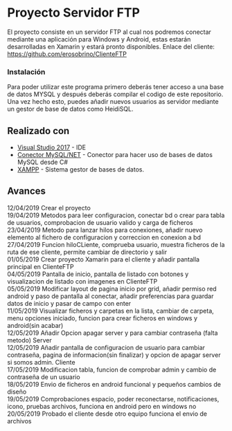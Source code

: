 # Proyecto Servidor FTP
El proyecto consiste en un servidor FTP al cual nos podremos conectar mediante una aplicación para Windows y Android, estas estarán desarrolladas en Xamarin y estará pronto disponibles.
Enlace del cliente: https://github.com/erosobrino/ClienteFTP


### Instalación 

Para poder utilizar este programa primero deberás tener acceso a una base de datos MYSQL y después deberás compilar el codigo de este repositorio.
Una vez hecho esto, puedes añadir nuevos usuarios as servidor mediante un gestor de base de datos como HeidiSQL.


## Realizado con 

* [Visual Studio 2017](https://visualstudio.microsoft.com/es/downloads/) - IDE
* [Conector MySQL/NET](https://dev.mysql.com/downloads/connector/net/) - Conector para hacer uso de bases de datos MySQL desde C#
* [XAMPP](https://www.apachefriends.org/es/index.html) - Sistema gestor de bases de datos.


## Avances

12/04/2019 Crear el proyecto<br>
19/04/2019 Metodos para leer configuracion, conectar bd o crear para tabla de usuarios, comprobacion de usuario valido y carga de ficheros<br>
23/04/2019 Metodo para lanzar hilos para conexiones, añadir nuevo elemento al fichero de configuracion y correccion en conexion a bd<br>
27/04/2019 Funcion hiloCLiente, comprueba usuario, muestra ficheros de la ruta de ese cliente, permite cambiar de directorio y salir<br>
01/05/2019 Crear proyecto Xamarin para el cliente y añadir pantalla principal en ClienteFTP<br>
04/05/2019 Pantalla de inicio, pantalla de listado con botones y visualizacion de listado con imagenes en ClienteFTP<br>
05/05/2019 Modificar layout de pagina inicio por grid, añadir permiso red android y paso de pantalla al conectar, añadir preferencias para guardar datos de inicio y pasar de campo con enter<br>
11/05/2019 Visualizar ficheros y carpetas en la lista, cambiar de carpeta, menu opciones iniciado, funcion para crear ficheros en windows y android(sin acabar) <br>
12/05/2019 Añadir Opcion apagar server y para cambiar contraseña (falta metodo) Server<br>
12/05/2019 Añadir pantalla de configuracion de usuario para cambiar contraseña, pagina de informacion(sin finalizar) y opcion de apagar server si somos admin. Cliente<br>
17/05/2019 Modificacion tabla, funcion de comprobar admin y cambio de contraseña de un usuario<br>
18/05/2019 Envio de ficheros en android funcional y pequeños cambios de diseño<br>
19/05/2019 Comprobaciones espacio, poder reconectarse, notificaciones, icono, pruebas archivos, funciona en android pero en windows no<br>
20/05/2019 Probado el cliente desde otro equipo funciona el envio de archivos
